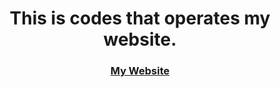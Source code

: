 <h1 align="center">This is codes that operates my website.</h1>



<h3 align="center"><a href="https://hellboy.me">My Website</a></h3>
